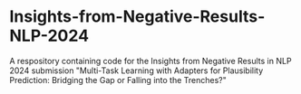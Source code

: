 # Insights-from-Negative-Results-NLP-2024
A respository containing code for the Insights from Negative Results in NLP 2024 submission "Multi-Task Learning with Adapters for Plausibility Prediction: Bridging the Gap or Falling into the Trenches?" 
